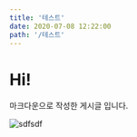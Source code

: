 ```yaml
---
title: '테스트'
date: 2020-07-08 12:22:00
path: '/테스트'
---
```


# Hi!

마크다운으로 작성한 게시글 입니다.

![sdfsdf](./gatsby-astronaut.png)
